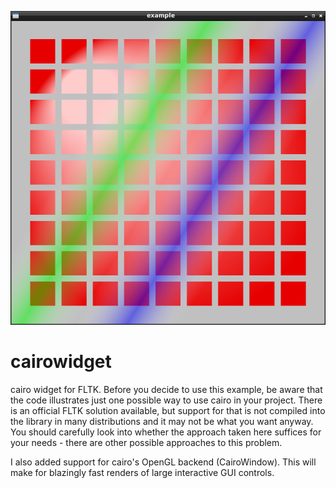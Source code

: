 ![screenshot.png](screenshot.png?raw=true)
# cairowidget
cairo widget for FLTK. Before you decide to use this example, be aware that the code illustrates just one possible way to use cairo in your project. There is an official FLTK solution available, but support for that is not compiled into the library in many distributions and it may not be what you want anyway. You should carefully look into whether the approach taken here suffices for your needs - there are other possible approaches to this problem.

I also added support for cairo's OpenGL backend (CairoWindow). This will make for blazingly fast renders of large interactive GUI controls.
